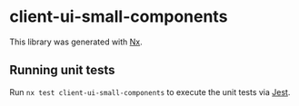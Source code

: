 # client-ui-small-components

This library was generated with [Nx](https://nx.dev).

## Running unit tests

Run `nx test client-ui-small-components` to execute the unit tests via [Jest](https://jestjs.io).
